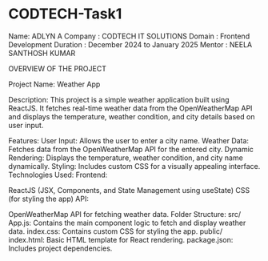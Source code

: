 # CODTECH-Task1
Name: ADLYN A
Company : CODTECH IT SOLUTIONS
Domain : Frontend Development
Duration : December 2024 to January 2025
Mentor : NEELA SANTHOSH KUMAR

OVERVIEW OF THE PROJECT

Project Name: Weather App

Description:
This project is a simple weather application built using ReactJS. It fetches real-time weather data from the OpenWeatherMap API and displays the temperature, weather condition, and city details based on user input.

Features:
User Input: Allows the user to enter a city name.
Weather Data: Fetches data from the OpenWeatherMap API for the entered city.
Dynamic Rendering: Displays the temperature, weather condition, and city name dynamically.
Styling: Includes custom CSS for a visually appealing interface.
Technologies Used:
Frontend:

ReactJS (JSX, Components, and State Management using useState)
CSS (for styling the app)
API:

OpenWeatherMap API for fetching weather data.
Folder Structure:
src/
App.js: Contains the main component logic to fetch and display weather data.
index.css: Contains custom CSS for styling the app.
public/
index.html: Basic HTML template for React rendering.
package.json: Includes project dependencies.




